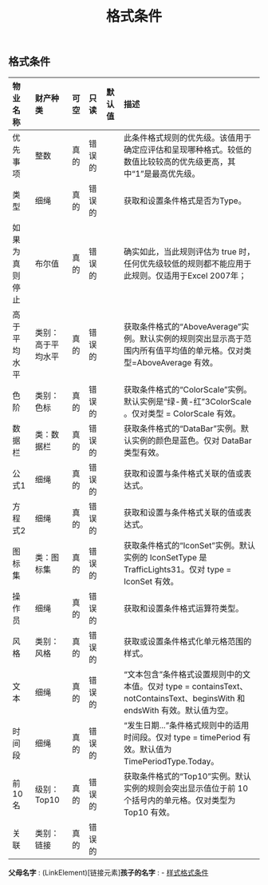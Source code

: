 ﻿---
title: 格式条件
second_title: Aspose.Cells Cloud Documen
type: docs
url: /zh/specification/model/formatcondition/
description: Aspose.Cells 云模型规范：FormatCondition。轻松处理 Excel 和其他电子表格文档，具有打开、生成、编辑、拆分、合并、比较和转换等功能
weight: 50
---
## **格式条件**

 

|物业名称|财产种类|可空|只读|默认值|描述|
|:- |:- |:- |:- |:- |:- |
|优先事项|整数|真的|错误的||此条件格式规则的优先级。该值用于确定应评估和呈现哪种格式。较低的数值比较较高的优先级更高，其中“1”是最高优先级。|
|类型|细绳|真的|错误的||获取和设置条件格式是否为Type。|
|如果为真则停止|布尔值|真的|错误的||确实如此，当此规则评估为 true 时，任何优先级较低的规则都不能应用于此规则。仅适用于Excel 2007年；|
|高于平均水平|类别：高于平均水平|真的|错误的||获取条件格式的“AboveAverage”实例。默认实例的规则突出显示高于范围内所有值平均值的单元格。仅对类型=AboveAverage 有效。|
|色阶|类别：色标|真的|错误的||获取条件格式的“ColorScale”实例。默认实例是“绿-黄-红”3ColorScale 。仅对类型 = ColorScale 有效。|
|数据栏|类：数据栏|真的|错误的||获取条件格式的“DataBar”实例。默认实例的颜色是蓝色。仅对 DataBar 类型有效。|
|公式1|细绳|真的|错误的||获取和设置与条件格式关联的值或表达式。|
|方程式2|细绳|真的|错误的||获取和设置与条件格式关联的值或表达式。|
|图标集|类：图标集|真的|错误的||获取条件格式的“IconSet”实例。默认实例的 IconSetType 是 TrafficLights31。仅对 type = IconSet 有效。|
|操作员|细绳|真的|错误的||获取和设置条件格式运算符类型。|
|风格|类别：风格|真的|错误的||获取或设置条件格式化单元格范围的样式。|
|文本|细绳|真的|错误的|| “文本包含”条件格式设置规则中的文本值。仅对 type = containsText、notContainsText、beginsWith 和endsWith 有效。默认值为空。|
|时间段|细绳|真的|错误的||“发生日期...”条件格式规则中的适用时间段。仅对 type = timePeriod 有效。默认值为 TimePeriodType.Today。|
|前10名|级别：Top10|真的|错误的||获取条件格式的“Top10”实例。默认实例的规则会突出显示值位于前 10 个括号内的单元格。仅对类型为 Top10 有效。|
|关联|类别：链接|真的|错误的|||

**父母名字** : (LinkElement)[链接元素]**孩子的名字** : 
	-  [样式格式条件](styleformatcondition) 
